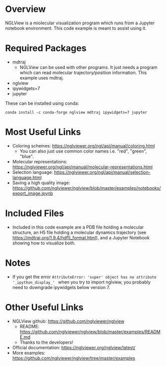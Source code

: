 # Overview

NGLView is a miolecular visualization program which runs from a Jupyter notebook environment. This code example is meant to assist using it.

# Required Packages

* mdtraj
    * NGLView can be used with other programs. It just needs a program which can read molecular trajectory/position information. This example uses mdtraj.
* nglview
* ipywidgets=7
* jupyter 

These can be installed using conda:

`conda install -c conda-forge nglview mdtraj ipywidgets=7 jupyter`

# Most Useful Links

* Coloring schemes: https://nglviewer.org/ngl/api/manual/coloring.html 
    * You can also just use common color names i.e. "red", "green", "blue".
* Molecular representations: https://nglviewer.org/ngl/api/manual/molecular-representations.html
* Selection language: https://nglviewer.org/ngl/api/manual/selection-language.html
* Saving a high quality image: https://github.com/nglviewer/nglview/blob/master/examples/notebooks/export_image.ipynb 

# Included Files

* Included in this code example are a PDB file holding a molecular structure, an H5 file holding a molecular dynamics trajectory (see https://mdtraj.org/1.9.4/hdf5_format.html), and a Jupyter Notebook showing how to visualize both.

# Notes
* If you get the error `AttributeError: 'super' object has no attribute '_ipython_display_'
` when you try to import nglview, you probably need to downgrade ipywidgets below version 7.

# Other Useful Links

* NGLView github: https://github.com/nglviewer/nglview
    * README: https://github.com/nglviewer/nglview/blob/master/examples/README.md
    * Thanks to the developers!
* Official documentation: https://nglviewer.org/nglview/latest/
* More examples: https://github.com/nglviewer/nglview/tree/master/examples
